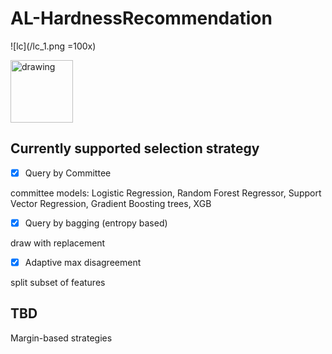 # AL-HardnessRecommendation

![lc](/lc_1.png =100x)

<img src="lc_1.jpg" alt="drawing" width="100"/>

## Currently supported selection strategy

- [x] Query by Committee

committee models: Logistic Regression, Random Forest Regressor, Support Vector Regression, Gradient Boosting trees, XGB

- [x] Query by bagging (entropy based)

draw with replacement

- [x] Adaptive max disagreement

split subset of features

## TBD

Margin-based strategies
